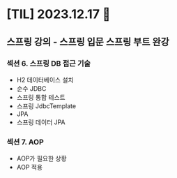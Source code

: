 # [TIL] 2023.12.17 📘

## 스프링 강의 - 스프링 입문 스프링 부트 완강

### 섹션 6. 스프링 DB 접근 기술
  * H2 데이터베이스 설치
  * 순수 JDBC
  * 스프링 통합 테스트
  * 스프링 JdbcTemplate
  * JPA
  * 스프링 데이터 JPA

### 섹션 7. AOP
  * AOP가 필요한 상황
  * AOP 적용
